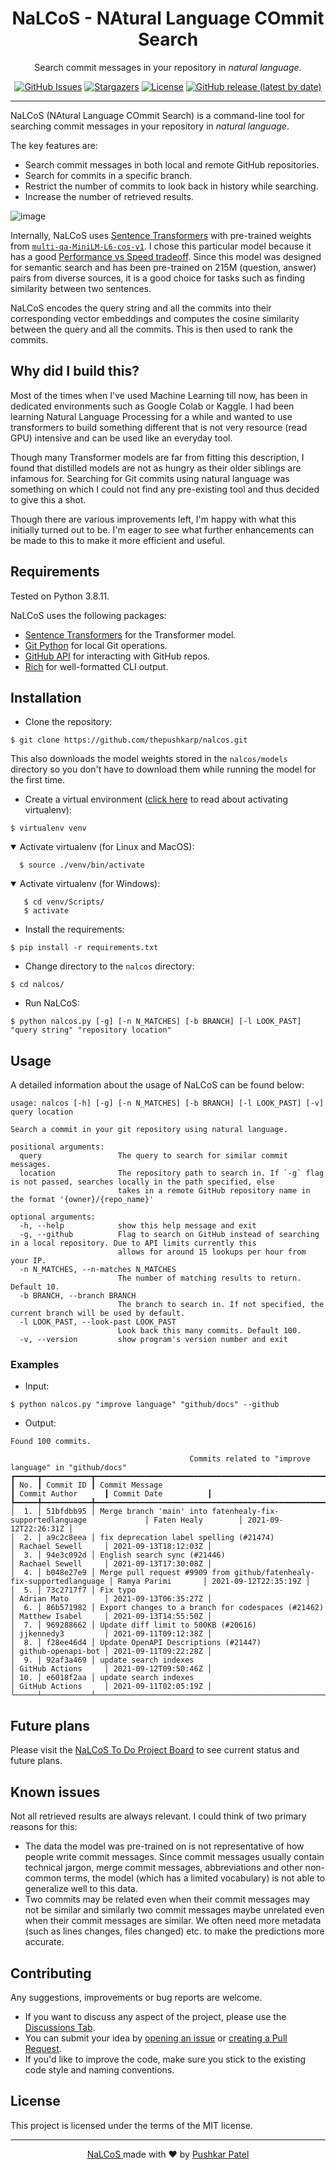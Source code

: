 <h1 align="center">NaLCoS - NAtural Language COmmit Search</h1>

<p align="center">Search commit messages in your repository in <em>natural language</em>.</p>

<p align="center">
  <a href="https://github.com/thepushkarp/nalcos/issues"><img alt="GitHub Issues" src="https://img.shields.io/github/issues/thepushkarp/nalcos?style=for-the-badge"></a>
  <a href="https://github.com/thepushkarp/nalcos/stargazers"><img alt="Stargazers" src="https://img.shields.io/github/stars/thepushkarp/nalcos?style=for-the-badge"></a>
  <a href="https://github.com/thepushkarp/nalcos/blob/main/LICENSE"><img alt="License" src="https://img.shields.io/github/license/thepushkarp/nalcos?style=for-the-badge"></a>
  <a href="https://github.com/thepushkarp/nalcos/releases"><img alt="GitHub release (latest by date)" src="https://img.shields.io/github/v/release/thepushkarp/nalcos?style=for-the-badge"></a>
</p>

---

NaLCoS (NAtural Language COmmit Search) is a command-line tool for searching commit messages in your repository in <em>natural language</em>.

The key features are:

- Search commit messages in both local and remote GitHub repositories.
- Search for commits in a specific branch.
- Restrict the number of commits to look back in history while searching.
- Increase the number of retrieved results.

![image](https://user-images.githubusercontent.com/42088801/133167351-d62accd0-34b3-4d22-a663-c7917556d16a.png)

Internally, NaLCoS uses [Sentence Transformers](https://github.com/UKPLab/sentence-transformers) with pre-trained weights from [`multi-qa-MiniLM-L6-cos-v1`](https://huggingface.co/sentence-transformers/multi-qa-MiniLM-L6-cos-v1). I chose this particular model because it has a good [Performance vs Speed tradeoff](https://www.sbert.net/docs/pretrained_models.html). Since this model was designed for semantic search and has been pre-trained on 215M (question, answer) pairs from diverse sources, it is a good choice for tasks such as finding similarity between two sentences.

NaLCoS encodes the query string and all the commits into their corresponding vector embeddings and computes the cosine similarity between the query and all the commits. This is then used to rank the commits.

## Why did I build this?

Most of the times when I've used Machine Learning till now, has been in dedicated environments such as Google Colab or Kaggle. I had been learning Natural Language Processing for a while and wanted to use transformers to build something different that is not very resource (read GPU) intensive and can be used like an everyday tool.

Though many Transformer models are far from fitting this description, I found that distilled models are not as hungry as their older siblings are infamous for. Searching for Git commits using natural language was something on which I could not find any pre-existing tool and thus decided to give this a shot.

Though there are various improvements left, I'm happy with what this initially turned out to be. I'm eager to see what further enhancements can be made to this to make it more efficient and useful.

## Requirements

Tested on Python 3.8.11.

NaLCoS uses the following packages:

- [Sentence Transformers](https://github.com/UKPLab/sentence-transformers) for the Transformer model.
- [Git Python](https://github.com/gitpython-developers/GitPython) for local Git operations.
- [GitHub API](https://docs.github.com/en/rest) for interacting with GitHub repos.
- [Rich](https://github.com/willmcgugan/rich) for well-formatted CLI output.

## Installation

- Clone the repository:

```console
$ git clone https://github.com/thepushkarp/nalcos.git
```

This also downloads the model weights stored in the `nalcos/models` directory so you don't have to download them while running the model for the first time.

- Create a virtual environment ([click here](https://packaging.python.org/guides/installing-using-pip-and-virtual-environments/) to read about activating virtualenv):

```
$ virtualenv venv
```

<details open>
<summary>Activate virtualenv (for Linux and MacOS):</summary>

```console
  $ source ./venv/bin/activate
```

</details>

<details open>
<summary>Activate virtualenv (for Windows):</summary>

```console
   $ cd venv/Scripts/
   $ activate
```

</details>

- Install the requirements:

```console
$ pip install -r requirements.txt
```

- Change directory to the `nalcos` directory:

```console
$ cd nalcos/
```

- Run NaLCoS:

```console
$ python nalcos.py [-g] [-n N_MATCHES] [-b BRANCH] [-l LOOK_PAST] "query string" "repository location"
```

## Usage

A detailed information about the usage of NaLCoS can be found below:

```
usage: nalcos [-h] [-g] [-n N_MATCHES] [-b BRANCH] [-l LOOK_PAST] [-v] query location

Search a commit in your git repository using natural language.

positional arguments:
  query                 The query to search for similar commit messages.
  location              The repository path to search in. If `-g` flag is not passed, searches locally in the path specified, else
                        takes in a remote GitHub repository name in the format '{owner}/{repo_name}'

optional arguments:
  -h, --help            show this help message and exit
  -g, --github          Flag to search on GitHub instead of searching in a local repository. Due to API limits currently this
                        allows for around 15 lookups per hour from your IP.
  -n N_MATCHES, --n-matches N_MATCHES
                        The number of matching results to return. Default 10.
  -b BRANCH, --branch BRANCH
                        The branch to search in. If not specified, the current branch will be used by default.
  -l LOOK_PAST, --look-past LOOK_PAST
                        Look back this many commits. Default 100.
  -v, --version         show program's version number and exit
```

### Examples

- Input:

```console
$ python nalcos.py "improve language" "github/docs" --github
```

- Output:

```
Found 100 commits.

                                        Commits related to "improve language" in "github/docs"
┏━━━━━┳━━━━━━━━━━━┳━━━━━━━━━━━━━━━━━━━━━━━━━━━━━━━━━━━━━━━━━━━━━━━━━━━━━━━━━━━━━━━━━━━━━━━┳━━━━━━━━━━━━━━━━━━━━┳━━━━━━━━━━━━━━━━━━━━━━┓
┃ No. ┃ Commit ID ┃ Commit Message                                                        ┃ Commit Author      ┃ Commit Date          ┃
┡━━━━━╇━━━━━━━━━━━╇━━━━━━━━━━━━━━━━━━━━━━━━━━━━━━━━━━━━━━━━━━━━━━━━━━━━━━━━━━━━━━━━━━━━━━━╇━━━━━━━━━━━━━━━━━━━━╇━━━━━━━━━━━━━━━━━━━━━━┩
│  1. │ 51bfdbb95 │ Merge branch 'main' into fatenhealy-fix-supportedlanguage             │ Faten Healy        │ 2021-09-12T22:26:31Z │
│  2. │ a9c2c8eea │ fix deprecation label spelling (#21474)                               │ Rachael Sewell     │ 2021-09-13T18:12:03Z │
│  3. │ 94e3c092d │ English search sync (#21446)                                          │ Rachael Sewell     │ 2021-09-13T17:30:08Z │
│  4. │ b048e27e9 │ Merge pull request #9909 from github/fatenhealy-fix-supportedlanguage │ Ramya Parimi       │ 2021-09-12T22:35:19Z │
│  5. │ 73c2717f7 │ Fix typo                                                              │ Adrian Mato        │ 2021-09-13T06:35:27Z │
│  6. │ 86b571982 │ Export changes to a branch for codespaces (#21462)                    │ Matthew Isabel     │ 2021-09-13T14:55:50Z │
│  7. │ 969288662 │ Update diff limit to 500KB (#20616)                                   │ jjkennedy3         │ 2021-09-11T09:12:38Z │
│  8. │ f28ee46d4 │ Update OpenAPI Descriptions (#21447)                                  │ github-openapi-bot │ 2021-09-11T09:22:28Z │
│  9. │ 92af3a469 │ update search indexes                                                 │ GitHub Actions     │ 2021-09-12T09:50:46Z │
│ 10. │ e6018f2aa │ update search indexes                                                 │ GitHub Actions     │ 2021-09-11T02:05:19Z │
└─────┴───────────┴───────────────────────────────────────────────────────────────────────┴────────────────────┴──────────────────────┘

```

## Future plans

Please visit the [NaLCoS To Do Project Board](https://github.com/thepushkarp/nalcos/projects/1) to see current status and future plans.

## Known issues

Not all retrieved results are always relevant. I could think of two primary reasons for this:

- The data the model was pre-trained on is not representative of how people write commit messages. Since commit messages usually contain technical jargon, merge commit messages, abbreviations and other non-common terms, the model (which has a limited vocabulary) is not able to generalize well to this data.
- Two commits may be related even when their commit messages may not be similar and similarly two commit messages maybe unrelated even when their commit messages are similar. We often need more metadata (such as lines changes, files changed) etc. to make the predictions more accurate.

## Contributing

Any suggestions, improvements or bug reports are welcome.

- If you want to discuss any aspect of the project, please use the [Discussions Tab](https://github.com/thepushkarp/nalcos/discussions).
- You can submit your idea by [opening an issue](https://github.com/thepushkarp/nalcos/issues/new/choose) or [creating a Pull Request](https://github.com/thepushkarp/nalcos/pulls).
- If you'd like to improve the code, make sure you stick to the existing code style and naming conventions.

## License

This project is licensed under the terms of the MIT license.

---

<p align="center">
  <a href="https://github.com/thepushkarp/nalcos" target="_blank" rel="noopener noreferrer">
    NaLCoS
  </a>
  made with ❤️ by
  <a href="https://github.com/thepushkarp">
    Pushkar  Patel
  </a>
</p>
